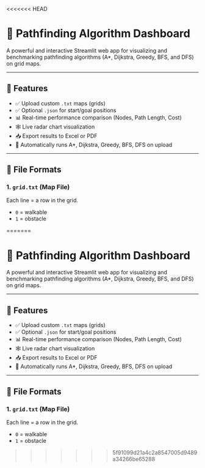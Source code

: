 <<<<<<< HEAD
# 🧭 Pathfinding Algorithm Dashboard

A powerful and interactive Streamlit web app for visualizing and benchmarking pathfinding algorithms (A*, Dijkstra, Greedy, BFS, and DFS) on grid maps.

---

## 🚀 Features

- ✅ Upload custom `.txt` maps (grids)
- ✅ Optional `.json` for start/goal positions
- 📊 Real-time performance comparison (Nodes, Path Length, Cost)
- 🕸 Live radar chart visualization
- 📥 Export results to Excel or PDF
- 🔁 Automatically runs A*, Dijkstra, Greedy, BFS, DFS on upload

---

## 📂 File Formats

### 1. `grid.txt` (Map File)
Each line = a row in the grid.
- `0` = walkable
- `1` = obstacle

=======
# 🧭 Pathfinding Algorithm Dashboard

A powerful and interactive Streamlit web app for visualizing and benchmarking pathfinding algorithms (A*, Dijkstra, Greedy, BFS, and DFS) on grid maps.

---

## 🚀 Features

- ✅ Upload custom `.txt` maps (grids)
- ✅ Optional `.json` for start/goal positions
- 📊 Real-time performance comparison (Nodes, Path Length, Cost)
- 🕸 Live radar chart visualization
- 📥 Export results to Excel or PDF
- 🔁 Automatically runs A*, Dijkstra, Greedy, BFS, DFS on upload

---

## 📂 File Formats

### 1. `grid.txt` (Map File)
Each line = a row in the grid.
- `0` = walkable
- `1` = obstacle

>>>>>>> 5f91099d21a4c2a8547005d9489a34266be65288
